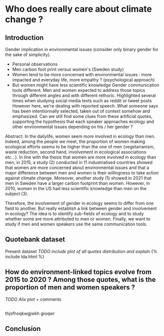 # Who does really care about climate change ?

## Introduction

Gender implication in environmental issues (consider only binary gender for the sake of simplicity).
- Personal observations
- Men carbon foot print versus women's (Sweden study)
- Women tend to be more concerned with environmental issues : more impacted and everyday life, more empathy ? (psychological approach)
- But women might have less scientific knowledge
Gender communication tools different. Men and women expected to address those topics through different angles and with different rethoric. Highlighted several times when studying social media texts such as reddit or tweet posts
However here, we're dealing with reported speech. What someone says has been intentionnally selected, taken out of context somehow and emphasized. 
Can we still find some clues from these artificial quotes, supporting the hypothesis that each speaker approaches ecology and other environmental issues depending on his / her gender ?



Abstract:  In the dailylife, women seem more involved in ecology than men. Indeed, among the people we meet, the proportion of women making ecological efforts seems to be higher than the one of men (vegetarianism, waste reduction, second hand, involvement in ecological associations etc...). In line with the thesis that women are more involved in ecology than men, in 2015, a study (2) conducted in 11 industrialised countries showed that women are more concerned about environmental issues and that a major difference between men and women is their willingness to take action against climate change. Moreover, another study (1) showed in 2021 that men in Sweden have a larger carbon footprint than women. However, in 2010, women in the US had less scientific knowledge than men on the subject (3). 

Therefore, the involvement of gender in ecology seems to differ from one field to another. But really establish a link between gender and involvement in ecology? The idea is to identify sub-fields of ecology and to study whether some are more attributed to men or women. Finally, we want to study if men and women speakers use the same communication tools.

## Quotebank dataset

Present dataset 
*TODO include plot of all quotes distribution and explain*
{% include lda.html %}

## How do environment-linked topics evolve from 2015 to 2020 ? Among those quotes, what is the proportion of men and women speakers ?

*TODO Alix plot* + comments

## 

thjsfhoqkwgjwkh gioqwr


## Conclusion
